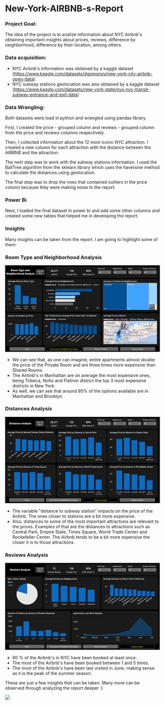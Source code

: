 # New-York-AIRBNB-s-Report

### Project Goal:
The idea of the project is to analize information about NYC Airbnb's obtaining important insights about prices, reviews, difference by neighborhood, difference by their location, among others.

### Data acquisition:
- NYC Airbnb's information was obtained by a kaggle dataset (https://www.kaggle.com/datasets/dgomonov/new-york-city-airbnb-open-data).
- NYC subway stations geolocation was also obtained by a kaggle dataset (https://www.kaggle.com/datasets/new-york-state/nys-nyc-transit-subway-entrance-and-exit-data)

### Data Wrangling:
Both datasets were load in python and wrangled using pandas library.

First, I created the price - grouped column and reviews - grouped column from the price and reviews columns respectively. 

Then, I collected information about the 12 most iconic NYC attraction. I created a new column for each attraction with the distance between the AIRBNB and the attraction.

The next step was to work with the subway stations information. I used the BallTree algorithm from the sklearn library which uses the haversine method to calculate the distances using geolocation. 

The final step was to drop the rows that contained outliers in the price column because they were making noise to the report.

### Power Bi
Next, I loaded the final dataset in power bi and add some other columns and created some new tables that helped me in developing the report.

### Insights
Many insights can be taken from the report. I am going to highlight some of them:


### __Room Type and Neighborhood Analysis__

![Room Type and Neighborhood Analysis](./Room-Type-and-Neighborhood-Analysis.png)

- We can see that, as one can imagine, entire apartments almost double the price of the Private Room and are three times more expensive than Shared Rooms.
- The Airbnb's in Manhattan are on average the most expensive ones, being Tribeca, Noho and Flatiron district the top 3 most expensive districts in New York.
- As well, we can see that around 85% of the options available are in Manhattan and Brooklyn.


### __Distances Analysis__
![Distances Analysis](./Distances-Analysis.png)

- The variable "distance to subway station" impacts on the price of the Airbnb. The ones closer to stations are a bit more expensive.
- Also, distances to some of the most important attractions are relevant to the prices. Examples of that are the distances to attractions such as Central Park, Empire State, Times Square, World Trade Center and Rockefeller Center. The Airbnb tends to be a bit more expensive the closer it is to those attractions.


### __Reviews Analysis__
![Reviews Analysis](./Reviews-Analysis.png)

- 80 % of the Airbnb's in NYC have been booked at least once.
- The most of the Airbnb's have been booked between 1 and 5 times.
- The most of the Airbnb's have been last visited in June, making sense as it is the peak of the summer season.

These are just a few insights that can be taken. Many more can be observed through analyzing the report deeper :)

<img src="https://t.bkit.co/w_642199ae2d50d.gif" />
